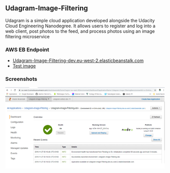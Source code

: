## Udagram-Image-Filtering
Udagram is a simple cloud application developed alongside the Udacity Cloud Engineering Nanodegree. It allows users to register and log into a web client, post photos to the feed, and process photos using an image filtering microservice
### AWS EB Endpoint
 * [Udagram-Image-Filtering-dev.eu-west-2.elasticbeanstalk.com](http://udagram-image-filtering-dev.eu-west-2.elasticbeanstalk.com/)
* [Test image](http://udagram-image-filtering-dev.eu-west-2.elasticbeanstalk.com/filteredimage?image_url=https://timedotcom.files.wordpress.com/2019/03/kitten-report.jpg)

### Screenshots
![Gameplay Screenshot](./deployment_screenshots/MyScreenshot.png)


